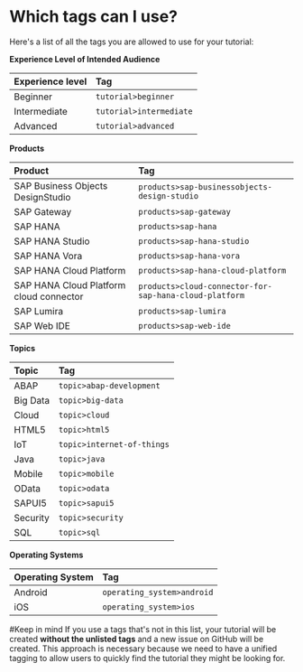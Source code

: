 # Which tags can I use?
Here's a list of all the tags you are allowed to use for your tutorial:

**Experience Level of Intended Audience**

Experience level |  Tag
:--------------- | :------------------------
Beginner         | `tutorial>beginner`
Intermediate     | `tutorial>intermediate`
Advanced         | `tutorial>advanced`

**Products**

Product                      |  Tag
:--------------------------- | :------------------------
SAP Business Objects DesignStudio       |  `products>sap-businessobjects-design-studio`
SAP Gateway                             |  `products>sap-gateway`
SAP HANA                                |  `products>sap-hana`
SAP HANA Studio                         |  `products>sap-hana-studio`
SAP HANA Vora                           |  `products>sap-hana-vora`
SAP HANA Cloud Platform                 |  `products>sap-hana-cloud-platform`
SAP HANA Cloud Platform cloud connector |  `products>cloud-connector-for-sap-hana-cloud-platform`
SAP Lumira                              |  `products>sap-lumira`
SAP Web IDE                             |  `products>sap-web-ide`


**Topics**

Topic            |  Tag
:--------------- | :------------------------
ABAP             | `topic>abap-development`
Big Data         | `topic>big-data`
Cloud            | `topic>cloud`
HTML5            | `topic>html5`
IoT              | `topic>internet-of-things`
Java             | `topic>java`
Mobile           | `topic>mobile`
OData            | `topic>odata`
SAPUI5           | `topic>sapui5`
Security         | `topic>security`
SQL              | `topic>sql`

**Operating Systems**

Operating System |  Tag
:--------------- | :------------------------
Android         | `operating_system>android`
iOS             | `operating_system>ios`


#Keep in mind
If you use a tags that's not in this list, your tutorial will be created **without the unlisted tags** and a new issue on GitHub will be created.
This approach is necessary because we need to have a unified tagging to allow users to quickly find the tutorial they might be looking for.

